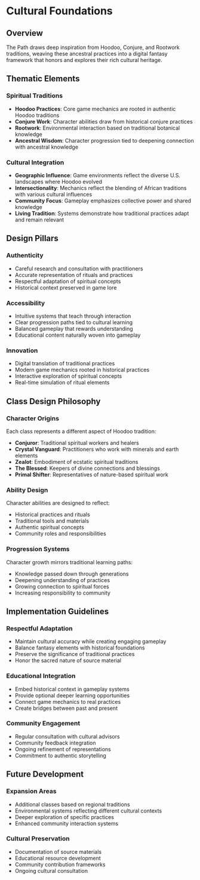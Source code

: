 # Cultural Foundations

## Overview

The Path draws deep inspiration from Hoodoo, Conjure, and Rootwork traditions, weaving these ancestral practices into a digital fantasy framework that honors and explores their rich cultural heritage.

## Thematic Elements

### Spiritual Traditions
- **Hoodoo Practices**: Core game mechanics are rooted in authentic Hoodoo traditions
- **Conjure Work**: Character abilities draw from historical conjure practices
- **Rootwork**: Environmental interaction based on traditional botanical knowledge
- **Ancestral Wisdom**: Character progression tied to deepening connection with ancestral knowledge

### Cultural Integration
- **Geographic Influence**: Game environments reflect the diverse U.S. landscapes where Hoodoo evolved
- **Intersectionality**: Mechanics reflect the blending of African traditions with various cultural influences
- **Community Focus**: Gameplay emphasizes collective power and shared knowledge
- **Living Tradition**: Systems demonstrate how traditional practices adapt and remain relevant

## Design Pillars

### Authenticity
- Careful research and consultation with practitioners
- Accurate representation of rituals and practices
- Respectful adaptation of spiritual concepts
- Historical context preserved in game lore

### Accessibility
- Intuitive systems that teach through interaction
- Clear progression paths tied to cultural learning
- Balanced gameplay that rewards understanding
- Educational content naturally woven into gameplay

### Innovation
- Digital translation of traditional practices
- Modern game mechanics rooted in historical practices
- Interactive exploration of spiritual concepts
- Real-time simulation of ritual elements

## Class Design Philosophy

### Character Origins
Each class represents a different aspect of Hoodoo tradition:
- **Conjuror**: Traditional spiritual workers and healers
- **Crystal Vanguard**: Practitioners who work with minerals and earth elements
- **Zealot**: Embodiment of ecstatic spiritual traditions
- **The Blessed**: Keepers of divine connections and blessings
- **Primal Shifter**: Representatives of nature-based spiritual work

### Ability Design
Character abilities are designed to reflect:
- Historical practices and rituals
- Traditional tools and materials
- Authentic spiritual concepts
- Community roles and responsibilities

### Progression Systems
Character growth mirrors traditional learning paths:
- Knowledge passed down through generations
- Deepening understanding of practices
- Growing connection to spiritual forces
- Increasing responsibility to community

## Implementation Guidelines

### Respectful Adaptation
- Maintain cultural accuracy while creating engaging gameplay
- Balance fantasy elements with historical foundations
- Preserve the significance of traditional practices
- Honor the sacred nature of source material

### Educational Integration
- Embed historical context in gameplay systems
- Provide optional deeper learning opportunities
- Connect game mechanics to real practices
- Create bridges between past and present

### Community Engagement
- Regular consultation with cultural advisors
- Community feedback integration
- Ongoing refinement of representations
- Commitment to authentic storytelling

## Future Development

### Expansion Areas
- Additional classes based on regional traditions
- Environmental systems reflecting different cultural contexts
- Deeper exploration of specific practices
- Enhanced community interaction systems

### Cultural Preservation
- Documentation of source materials
- Educational resource development
- Community contribution frameworks
- Ongoing cultural consultation

